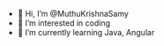 - 👋 Hi, I’m @MuthuKrishnaSamy
- 👀 I’m interested in coding
- 🌱 I’m currently learning Java, Angular
